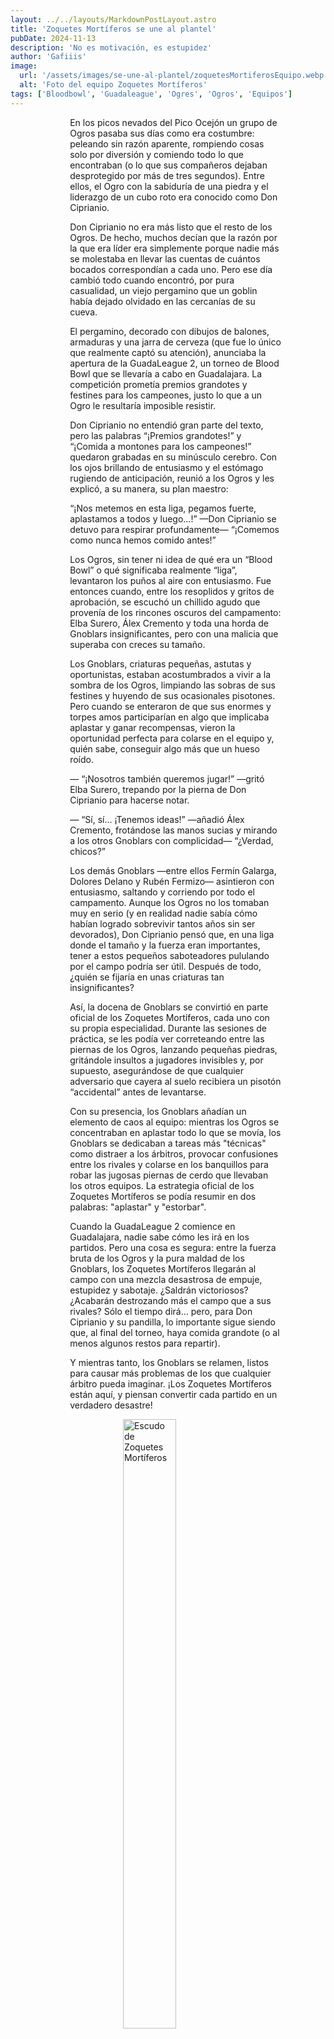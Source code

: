 ```yaml
---
layout: ../../layouts/MarkdownPostLayout.astro
title: 'Zoquetes Mortíferos se une al plantel'
pubDate: 2024-11-13
description: 'No es motivación, es estupidez'
author: 'Gafiiis'
image:
  url: '/assets/images/se-une-al-plantel/zoquetesMortiferosEquipo.webp'
  alt: 'Foto del equipo Zoquetes Mortíferos'
tags: ['Bloodbowl', 'Guadaleague', 'Ogres', 'Ogros', 'Equipos']
---
```


En los picos nevados del Pico Ocejón un grupo de Ogros pasaba sus días como era costumbre: peleando sin razón aparente, rompiendo cosas solo por diversión y comiendo todo lo que encontraban (o lo que sus compañeros dejaban desprotegido por más de tres segundos). Entre ellos, el Ogro con la sabiduría de una piedra y el liderazgo de un cubo roto era conocido como Don Ciprianio.

Don Ciprianio no era más listo que el resto de los Ogros. De hecho, muchos decían que la razón por la que era líder era simplemente porque nadie más se molestaba en llevar las cuentas de cuántos bocados correspondían a cada uno. Pero ese día cambió todo cuando encontró, por pura casualidad, un viejo pergamino que un goblin había dejado olvidado en las cercanías de su cueva.

El pergamino, decorado con dibujos de balones, armaduras y una jarra de cerveza (que fue lo único que realmente captó su atención), anunciaba la apertura de la GuadaLeague 2, un torneo de Blood Bowl que se llevaría a cabo en Guadalajara. La competición prometía premios grandotes y festines para los campeones, justo lo que a un Ogro le resultaría imposible resistir.

Don Ciprianio no entendió gran parte del texto, pero las palabras “¡Premios grandotes!” y “¡Comida a montones para los campeones!” quedaron grabadas en su minúsculo cerebro. Con los ojos brillando de entusiasmo y el estómago rugiendo de anticipación, reunió a los Ogros y les explicó, a su manera, su plan maestro:

“¡Nos metemos en esta liga, pegamos fuerte, aplastamos a todos y luego...!” —Don Ciprianio se detuvo para respirar profundamente— “¡Comemos como nunca hemos comido antes!”

Los Ogros, sin tener ni idea de qué era un “Blood Bowl” o qué significaba realmente “liga”, levantaron los puños al aire con entusiasmo. Fue entonces cuando, entre los resoplidos y gritos de aprobación, se escuchó un chillido agudo que provenía de los rincones oscuros del campamento: Elba Surero, Álex Cremento y toda una horda de Gnoblars insignificantes, pero con una malicia que superaba con creces su tamaño.

Los Gnoblars, criaturas pequeñas, astutas y oportunistas, estaban acostumbrados a vivir a la sombra de los Ogros, limpiando las sobras de sus festines y huyendo de sus ocasionales pisotones. Pero cuando se enteraron de que sus enormes y torpes amos participarían en algo que implicaba aplastar y ganar recompensas, vieron la oportunidad perfecta para colarse en el equipo y, quién sabe, conseguir algo más que un hueso roído.

— “¡Nosotros también queremos jugar!” —gritó Elba Surero, trepando por la pierna de Don Ciprianio para hacerse notar.

— “Sí, sí… ¡Tenemos ideas!” —añadió Álex Cremento, frotándose las manos sucias y mirando a los otros Gnoblars con complicidad— “¿Verdad, chicos?”

Los demás Gnoblars —entre ellos Fermín Galarga, Dolores Delano y Rubén Fermizo— asintieron con entusiasmo, saltando y corriendo por todo el campamento. Aunque los Ogros no los tomaban muy en serio (y en realidad nadie sabía cómo habían logrado sobrevivir tantos años sin ser devorados), Don Ciprianio pensó que, en una liga donde el tamaño y la fuerza eran importantes, tener a estos pequeños saboteadores pululando por el campo podría ser útil. Después de todo, ¿quién se fijaría en unas criaturas tan insignificantes?

Así, la docena de Gnoblars se convirtió en parte oficial de los Zoquetes Mortíferos, cada uno con su propia especialidad. Durante las sesiones de práctica, se les podía ver correteando entre las piernas de los Ogros, lanzando pequeñas piedras, gritándole insultos a jugadores invisibles y, por supuesto, asegurándose de que cualquier adversario que cayera al suelo recibiera un pisotón “accidental” antes de levantarse.

Con su presencia, los Gnoblars añadían un elemento de caos al equipo: mientras los Ogros se concentraban en aplastar todo lo que se movía, los Gnoblars se dedicaban a tareas más "técnicas" como distraer a los árbitros, provocar confusiones entre los rivales y colarse en los banquillos para robar las jugosas piernas de cerdo que llevaban los otros equipos. La estrategia oficial de los Zoquetes Mortíferos se podía resumir en dos palabras: "aplastar" y "estorbar".

Cuando la GuadaLeague 2 comience en Guadalajara, nadie sabe cómo les irá en los partidos. Pero una cosa es segura: entre la fuerza bruta de los Ogros y la pura maldad de los Gnoblars, los Zoquetes Mortíferos llegarán al campo con una mezcla desastrosa de empuje, estupidez y sabotaje. ¿Saldrán victoriosos? ¿Acabarán destrozando más el campo que a sus rivales? Sólo el tiempo dirá… pero, para Don Ciprianio y su pandilla, lo importante sigue siendo que, al final del torneo, haya comida grandote (o al menos algunos restos para repartir).

Y mientras tanto, los Gnoblars se relamen, listos para causar más problemas de los que cualquier árbitro pueda imaginar. ¡Los Zoquetes Mortíferos están aquí, y piensan convertir cada partido en un verdadero desastre!

![Escudo de Zoquetes Mortíferos](/assets/images/se-une-al-plantel/zoquetesMortiferosEscudo.webp)

Este equipo se ha ofrecido para una serie de artículos en los que iremos repasando a los diferentes participantes de la liga, si quieres ver el tuyo por aquí no dudes en mandárnoslo 😉.

<style>
   table {
      display:block;
      max-width:600px;
      overflow-x:auto;
    }
    td,th {
      border: 1px solid #fff;
    }
    table,td {
      padding: 0.5em;
    }
    a {
      color: red;
      text-decoration: none;
    }
    img{
      width:100%
    }
    .full-w-center-content{
      width:100%;
      display:flex;
      justify-content:center;
    }
    audio {
      width:90%
    }
    @media screen and (min-width: 636px) {
      table {
        max-width:100%;
        overflow-x:auto
      }
      img {
        width:50%;
        margin-left:25%;
      }

      img.big {
        width:100%;
      }

      h2,h3 {
        padding:0em 5em 0em 5em;
      }
      
      ul,li{
        margin-left: 3em;
        list-style:none;
      }
      h1 {
        text-align: center;
      }
      p {
        padding:0em 5em 0em 5em;
      }
      p {
        max-width: 90%;
        margin-left: 5%;
      }
      audio {
        width:70%
      }
    }
</style>
